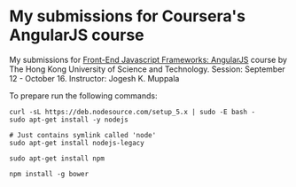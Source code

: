 My submissions for Coursera's AngularJS course
==============================================

My submissions for [Front-End Javascript Frameworks: AngularJS](https://www.coursera.org/learn/angular-js/home/welcome) course
by The Hong Kong University of Science and Technology. Session: September 12 - October 16. Instructor: Jogesh K. Muppala

To prepare run the following commands:

```
curl -sL https://deb.nodesource.com/setup_5.x | sudo -E bash -
sudo apt-get install -y nodejs

# Just contains symlink called 'node'
sudo apt-get install nodejs-legacy

sudo apt-get install npm

npm install -g bower
```
